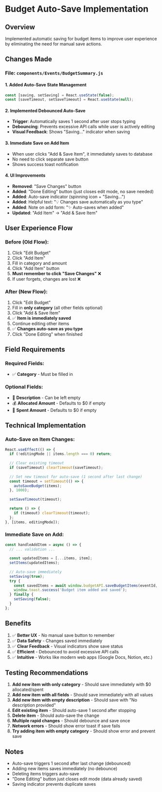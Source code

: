 # Budget Auto-Save Implementation

## Overview
Implemented automatic saving for budget items to improve user experience by eliminating the need for manual save actions.

## Changes Made

### File: `components/Events/BudgetSummary.js`

#### 1. **Added Auto-Save State Management**
```javascript
const [saving, setSaving] = React.useState(false);
const [saveTimeout, setSaveTimeout] = React.useState(null);
```

#### 2. **Implemented Debounced Auto-Save**
- **Trigger**: Automatically saves 1 second after user stops typing
- **Debouncing**: Prevents excessive API calls while user is actively editing
- **Visual Feedback**: Shows "Saving..." indicator when saving

#### 3. **Immediate Save on Add Item**
- When user clicks "Add & Save Item", it immediately saves to database
- No need to click separate save button
- Shows success toast notification

#### 4. **UI Improvements**
- **Removed**: "Save Changes" button
- **Added**: "Done Editing" button (just closes edit mode, no save needed)
- **Added**: Auto-save indicator (spinning icon + "Saving...")
- **Added**: Helpful text: "💡 Changes save automatically as you type"
- **Added**: Note on add form: "✨ Auto-saves when added"
- **Updated**: "Add Item" → "Add & Save Item"

## User Experience Flow

### Before (Old Flow):
1. Click "Edit Budget"
2. Click "Add Item"
3. Fill in category and amount
4. Click "Add Item" button
5. **Must remember to click "Save Changes"** ❌
6. If user forgets, changes are lost ❌

### After (New Flow):
1. Click "Edit Budget"
2. Fill in **only category** (all other fields optional)
3. Click "Add & Save Item"
4. ✅ **Item is immediately saved** 
5. Continue editing other items
6. ✅ **Changes auto-save as you type**
7. Click "Done Editing" when finished

## Field Requirements

### Required Fields:
- ✅ **Category** - Must be filled in

### Optional Fields:
- 📝 **Description** - Can be left empty
- 💰 **Allocated Amount** - Defaults to $0 if empty
- 💸 **Spent Amount** - Defaults to $0 if empty

## Technical Implementation

### Auto-Save on Item Changes:
```javascript
React.useEffect(() => {
  if (!editingMode || items.length === 0) return;
  
  // Clear existing timeout
  if (saveTimeout) clearTimeout(saveTimeout);
  
  // Set new timeout for auto-save (1 second after last change)
  const timeout = setTimeout(() => {
    autoSaveBudget(items);
  }, 1000);
  
  setSaveTimeout(timeout);
  
  return () => {
    if (timeout) clearTimeout(timeout);
  };
}, [items, editingMode]);
```

### Immediate Save on Add:
```javascript
const handleAddItem = async () => {
  // ... validation ...
  
  const updatedItems = [...items, item];
  setItems(updatedItems);
  
  // Auto-save immediately
  setSaving(true);
  try {
    const savedItems = await window.budgetAPI.saveBudgetItems(eventId, updatedItems);
    window.toast.success('Budget item added and saved');
  } finally {
    setSaving(false);
  }
};
```

## Benefits

1. ✅ **Better UX** - No manual save button to remember
2. ✅ **Data Safety** - Changes saved immediately
3. ✅ **Clear Feedback** - Visual indicators show save status
4. ✅ **Efficient** - Debounced to avoid excessive API calls
5. ✅ **Intuitive** - Works like modern web apps (Google Docs, Notion, etc.)

## Testing Recommendations

1. **Add new item with only category** - Should save immediately with $0 allocated/spent
2. **Add new item with all fields** - Should save immediately with all values
3. **Add new item with empty description** - Should save with "No description provided"
4. **Edit existing item** - Should auto-save 1 second after stopping
5. **Delete item** - Should auto-save the change
6. **Multiple rapid changes** - Should debounce and save once
7. **Network errors** - Should show error toast if save fails
8. **Try adding item with empty category** - Should show error and prevent save

## Notes

- Auto-save triggers 1 second after last change (debounced)
- Adding new items saves immediately (no debounce)
- Deleting items triggers auto-save
- "Done Editing" button just closes edit mode (data already saved)
- Saving indicator prevents duplicate saves
